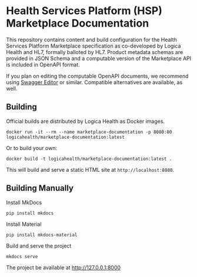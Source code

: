 # Health Services Platform (HSP) Marketplace Documentation

This repository contains content and build configuration for the Health Services Platform Marketplace specification as co-developed by Logica Health and HL7, formally balloted by HL7. Product metadata schemas are provided in JSON Schema and a computable version of the Marketplace API is included in OpenAPI format.

If you plan on editing the computable OpenAPI documents, we recommend using [Swagger Editor](https://swagger.io/tools/swagger-editor/) or similar. Compatible alternatives are available, as well.

## Building

Official builds are distributed by Logica Health as Docker images.

	docker run -it --rm --name marketplace-documentation -p 8080:80 logicahealth/marketplace-documentation:latest

Or to build your own:

	docker build -t logicahealth/marketplace-documentation:latest .


This will build and serve a static HTML site at `http://localhost:8080`.


## Building Manually


Install MkDocs

	pip install mkdocs

Install Material

	pip install mkdocs-material

Build and serve the project

	mkdocs serve

The project be available at http://127.0.0.1:8000

